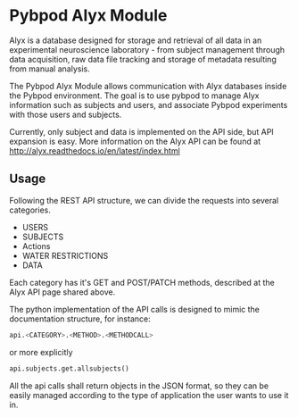 # Pybpod Alyx Module

Alyx is a database designed for storage and retrieval of all data in an experimental neuroscience laboratory - from subject management through data acquisition, raw data file tracking and storage of metadata resulting from manual analysis.

The Pybpod Alyx Module allows communication with Alyx databases inside the Pybpod environment. The goal is to use pybpod to manage Alyx information such as subjects and users, and associate Pybpod experiments with those users and subjects.

Currently, only subject and data is implemented on the API side, but API expansion is easy. More information on the Alyx API can be found at http://alyx.readthedocs.io/en/latest/index.html

## Usage

Following the REST API structure, we can divide the requests into several categories.

- USERS
- SUBJECTS
- Actions
- WATER RESTRICTIONS
- DATA

Each category has it's GET and POST/PATCH methods, described at the Alyx API page shared above.

The python implementation of the API calls is designed to mimic the documentation structure, for instance:

``` python
api.<CATEGORY>.<METHOD>.<METHODCALL>
```
or more explicitly

``` python
api.subjects.get.allsubjects()
``` 

All the api calls shall return objects in the JSON format, so they can be easily managed according to the type of application the user wants to use it in.